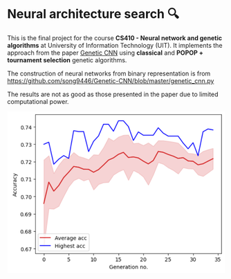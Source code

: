 # Neural architecture search 🔍
This is the final project for the course **CS410 - Neural network and genetic algorithms** at University of Information Technology (UIT). It implements the approach from the paper [Genetic CNN](https://arxiv.org/abs/1703.01513) using **classical** and **POPOP + tournament selection** genetic algorithms.

The construction of neural networks from binary representation is from https://github.com/song9446/Genetic-CNN/blob/master/genetic_cnn.py

The results are not as good as those presented in the paper due to limited computational power.

![Result](result.png)
